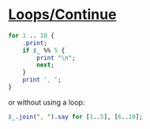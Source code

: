 [1]: https://rosettacode.org/wiki/Loops/Continue

# [Loops/Continue][1]

```perl
for 1 .. 10 {
    .print;
    if $_ %% 5 {
        print "\n";
        next;
    }
    print ', ';
}
```


or without using a loop:

```perl
$_.join(", ").say for [1..5], [6..10];
```